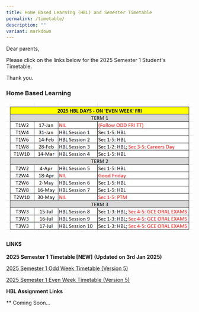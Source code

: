 ```yaml
---
title: Home Based Learning (HBL) and Semester Timetable
permalink: /timetable/
description: ""
variant: markdown
---
```

Dear parents,

Please click on the links below for the 2025 Semester 1 Student's Timetable.

Thank you.

### **Home Based Learning**

![](/images/HBL/HBL_2025.png)


#### **LINKS**

**2025 Semester  1 Timetable [NEW]**       **(Updated on 3rd Jan 2025)**

[2025 Semester 1 Odd Week Timetable (Version 5)](/files/Timetable/2025_Sem_1_Odd_Week_Timetable_w_HBL__Class___Ver_5.pdf)


[2025 Semester 1 Even Week Timetable (Version 5)](/files/Timetable/2025_Sem_1_Even_Week_Timetable_w_HBL__Class___Ver_5.pdf)

**HBL Assignment Links**

** Coming Soon...